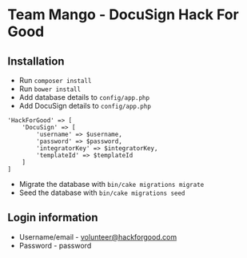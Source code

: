 # Team Mango - DocuSign Hack For Good

## Installation

* Run `composer install`
* Run `bower install`
* Add database details to `config/app.php`
* Add DocuSign details to `config/app.php`

```
'HackForGood' => [
    'DocuSign' => [
        'username' => $username,
        'password' => $password,
        'integratorKey' => $integratorKey,
        'templateId' => $templateId
    ]
]
```
* Migrate the database with `bin/cake migrations migrate`
* Seed the database with `bin/cake migrations seed`

## Login information

* Username/email - volunteer@hackforgood.com
* Password - password
